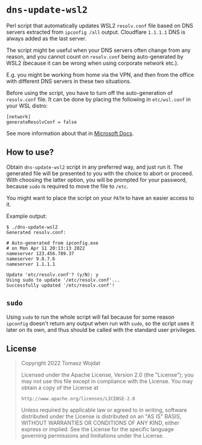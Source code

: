 # `dns-update-wsl2`

Perl script that automatically updates WSL2 `resolv.conf` file based on
DNS servers extracted from `ipconfig /all` output. Cloudflare `1.1.1.1`
DNS is always added as the last server.

The script might be useful when your DNS servers often change from any
reason, and you cannot count on `resolv.conf` being auto-generated by
WSL2 (because it can be wrong when using corporate network etc.).

E.g. you might be working from home via the VPN, and then from the
office with different DNS servers in these two situations.

Before using the script, you have to turn off the auto-generation of
`resolv.conf` file. It can be done by placing the following in
`etc/wsl.conf` in your WSL distro:

```plaintext
[network]
generateResolvConf = false
```

See more information about that in [Microsoft
Docs](https://docs.microsoft.com/en-us/windows/wsl/wsl-config#network-settings).

## How to use?

Obtain `dns-update-wsl2` script in any preferred way, and just run it.
The generated file will be presented to you with the choice to abort or
proceed. With choosing the latter option, you will be prompted for your
password, because `sudo` is required to move the file to `/etc`.

You might want to place the script on your `PATH` to have an easier
access to it.

Example output:

```plaintext
$ ./dns-update-wsl2
Generated resolv.conf:

# Auto-generated from ipconfig.exe
# on Mon Apr 11 20:13:13 2022
nameserver 123.456.789.37
nameserver 9.8.7.6
nameserver 1.1.1.1

Update 'etc/resolv.conf'? (y/N): y
Using sudo to update '/etc/resolv.conf'...
Successfully updated '/etc/resolv.conf'!
```

## `sudo`

Using `sudo` to run the whole script will fail because for some reason
`ipconfig` doesn't return any output when run with `sudo`, so the script
uses it later on its own, and thus should be called with the standard
user privileges.

## License

> Copyright 2022 Tomasz Wojdat
>
> Licensed under the Apache License, Version 2.0 (the "License"); you
> may not use this file except in compliance with the License. You may
> obtain a copy of the License at
>
>     http://www.apache.org/licenses/LICENSE-2.0
>
> Unless required by applicable law or agreed to in writing, software
> distributed under the License is distributed on an "AS IS" BASIS,
> WITHOUT WARRANTIES OR CONDITIONS OF ANY KIND, either express or
> implied. See the License for the specific language governing
> permissions and limitations under the License.
